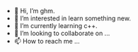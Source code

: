 - 👋 Hi, I’m ghm.
- 👀 I’m interested in learn something new.
- 🌱 I’m currently learning c++.
- 💞️ I’m looking to collaborate on ...
- 📫 How to reach me ...

